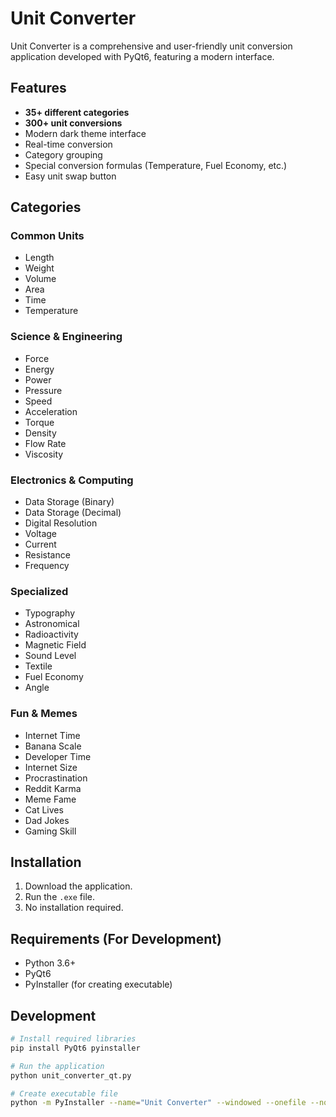 # Unit Converter

Unit Converter is a comprehensive and user-friendly unit conversion application developed with PyQt6, featuring a modern interface.

## Features

- **35+ different categories**
- **300+ unit conversions**
- Modern dark theme interface
- Real-time conversion
- Category grouping
- Special conversion formulas (Temperature, Fuel Economy, etc.)
- Easy unit swap button

## Categories

### Common Units
- Length
- Weight
- Volume
- Area
- Time
- Temperature

### Science & Engineering
- Force
- Energy
- Power
- Pressure
- Speed
- Acceleration
- Torque
- Density
- Flow Rate
- Viscosity

### Electronics & Computing
- Data Storage (Binary)
- Data Storage (Decimal)
- Digital Resolution
- Voltage
- Current
- Resistance
- Frequency

### Specialized
- Typography
- Astronomical
- Radioactivity
- Magnetic Field
- Sound Level
- Textile
- Fuel Economy
- Angle

### Fun & Memes
- Internet Time
- Banana Scale
- Developer Time
- Internet Size
- Procrastination
- Reddit Karma
- Meme Fame
- Cat Lives
- Dad Jokes
- Gaming Skill

## Installation

1. Download the application.
2. Run the `.exe` file.
3. No installation required.

## Requirements (For Development)

- Python 3.6+
- PyQt6
- PyInstaller (for creating executable)

## Development

```bash
# Install required libraries
pip install PyQt6 pyinstaller

# Run the application
python unit_converter_qt.py

# Create executable file
python -m PyInstaller --name="Unit Converter" --windowed --onefile --noconsole --clean --icon=ikon.png --add-data="ikon.png;." unit_converter_qt.py
